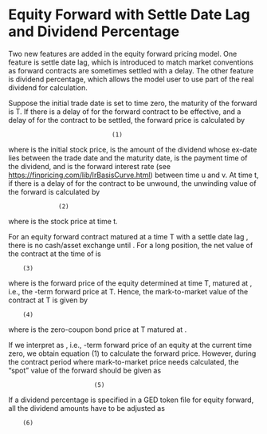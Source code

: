 # Equity Forward with Settle Date Lag and Dividend Percentage

Two new features are added in the equity forward pricing model.  One feature is settle date lag, which is introduced to match market conventions as forward contracts are sometimes settled with a delay.  The other feature is dividend percentage, which allows the model user to use part of the real dividend for calculation.


Suppose the initial trade date is set to time zero, the maturity of the forward is T.  If there is a delay of   for the forward contract to be effective, and a delay of   for the contract to be settled, the forward price is calculated by

	                             (1)

where   is the initial stock price,   is the amount of the  dividend whose ex-date lies between the trade date and the maturity date,   is the payment time of the  dividend, and   is the forward interest rate (see https://finpricing.com/lib/IrBasisCurve.html) between time u and v.  At time t, if there is a delay of   for the contract to be unwound, the unwinding value of the forward is calculated by

	              (2)

where   is the stock price at time t.

For an equity forward contract matured at a time T with a settle date lag  , there is no cash/asset exchange until  .  For a long position, the net value of the contract at the time of   is

	 	(3)

where   is the forward price of the equity determined at time T, matured at  , i.e., the  -term forward price at T.  Hence, the mark-to-market value of the contract at T is given by

	 	(4)

where   is the zero-coupon bond price at T matured at  .

If we interpret   as  , i.e.,  -term forward price of an equity at the current time zero, we obtain equation (1) to calculate the forward price.  However, during the contract period where mark-to-market price needs calculated, the “spot” value of the forward should be given as

 
             				(5)

If a dividend percentage   is specified in a GED token file for equity forward, all the dividend amounts have to be adjusted as

	 	(6)

